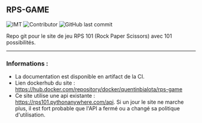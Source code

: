 ## **RPS-GAME**

![IMT](https://shields.io/badge/Made%20at-IMT%20Mines%20Al%C3%A8s-00bcd7?logo=mines&logoColor=white&style=for-the-badge&labelColor=black)
![Contributor](https://shields.io:/github/contributors/KontainPluton/RPS-Game?style=for-the-badge)
![GitHub last commit](https://shields.io:/github/last-commit/KontainPluton/RPS-Game?style=for-the-badge)

Repo git pour le site de jeu RPS 101 (Rock Paper Scissors) avec 101 possibilités.

------
### Informations :

- La documentation est disponible en artifact de la CI.
- Lien dockerhub du site : https://hub.docker.com/repository/docker/quentinbialota/rps-game
- Ce site utilise une api existante : https://rps101.pythonanywhere.com/api. Si un jour le site ne marche plus, il est fort probable que l'API a fermé ou a changé sa politique d'utilisation.
